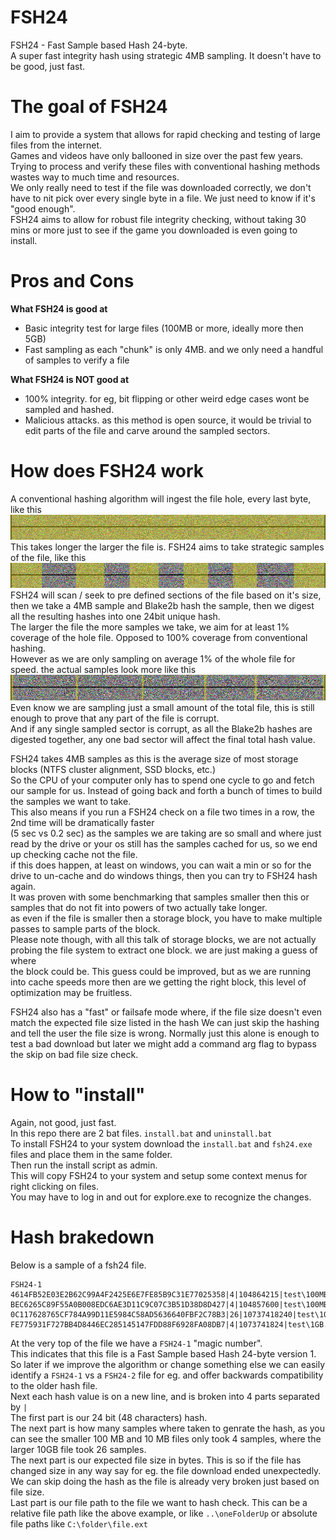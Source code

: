 # FSH24
FSH24 - Fast Sample based Hash 24-byte.<br>
A super fast integrity hash using strategic 4MB sampling.
It doesn't have to be good, just fast.

# The goal of FSH24
I aim to provide a system that allows for rapid checking and testing of large files from the internet.<br>
Games and videos have only ballooned in size over the past few years. Trying to process and verify these files with conventional hashing methods wastes way to much time and resources.<br>
We only really need to test if the file was downloaded correctly, we don't have to nit pick over every single byte in a file. We just need to know if it's "good enough".<br>
FSH24 aims to allow for robust file integrity checking, without taking 30 mins or more just to see if the game you downloaded is even going to install.

# Pros and Cons
<b>What FSH24 is good at</b>
- Basic integrity test for large files (100MB or more, ideally more then 5GB)
- Fast sampling as each "chunk" is only 4MB. and we only need a handful of samples to verify a file

<b>What FSH24 is NOT good at</b>
- 100% integrity. for eg, bit flipping or other weird edge cases wont be sampled and hashed.
- Malicious attacks. as this method is open source, it would be trivial to edit parts of the file and carve around the sampled sectors.

# How does FSH24 work
A conventional hashing algorithm will ingest the file hole, every last byte, like this<br>
<img src="img/full.png"></img>
This takes longer the larger the file is. FSH24 aims to take strategic samples of the file, like this<br>
<img src="img/bigsample.png"></img>
FSH24 will scan / seek to pre defined sections of the file based on it's size, then we take a 4MB sample and Blake2b hash the sample, 
then we digest all the resulting hashes into one 24bit unique hash.<br>
The larger the file the more samples we take, we aim for at least 1% coverage of the hole file. Opposed  to 100% coverage from conventional hashing.<br>
However as we are only sampling on average 1% of the whole file for speed. the actual samples look more like this<br>
<img src="img/smallsample.png"></img>
Even know we are sampling just a small amount of the total file, this is still enough to prove that any part of the file is corrupt.<br>
And if any single sampled sector is corrupt, as all the Blake2b hashes are digested together, any one bad sector will affect the final total hash value.<br>

FSH24 takes 4MB samples as this is the average size of most storage blocks (NTFS cluster alignment, SSD blocks, etc.)<br>
So the CPU of your computer only has to spend one cycle to go and fetch our sample for us. Instead of going back and forth a bunch of times
to build the samples we want to take.<br> This also means if you run a FSH24 check on a file two times in a row, the 2nd time will be dramatically faster<br>
(5 sec vs 0.2 sec) as the samples we are taking are so small and where just read by the drive or your os still has the samples cached for us, so we end up checking cache not the file.<br>
if this does happen, at least on windows, you can wait a min or so for the drive to un-cache and do windows things, then you can try to FSH24 hash again.<br>
It was proven with some benchmarking that samples smaller then this or samples that do not fit into powers of two actually take longer.<br>
as even if the file is smaller then a storage block, you have to make multiple passes to sample parts of the block.<br>
Please note though, with all this talk of storage blocks, we are not actually probing the file system to extract one block. we are just making a guess of where<br>
the block could be. This guess could be improved, but as we are running into cache speeds more then are we getting the right block, this level of optimization may be fruitless.<br>

FSH24 also has a "fast" or failsafe mode where, if the file size doesn't even match the expected file size listed in the hash
We can just skip the hashing and tell the user the file size is wrong. Normally just this alone is enough to test a bad download
but later we might add a command arg flag to bypass the skip on bad file size check.

# How to "install"
Again, not good, just fast.<br>
In this repo there are 2 bat files. `install.bat` and `uninstall.bat`<br>
To install FSH24 to your system download the `install.bat` and `fsh24.exe` files and place them in the same folder.<br>
Then run the install script as admin.<br>
This will copy FSH24 to your system and setup some context menus for right clicking on files.<br>
You may have to log in and out for explore.exe to recognize the changes.

# Hash brakedown
Below is a sample of a fsh24 file.
```sample.fsh24
FSH24-1
4614FB52E03E2B62C99A4F2425E6E7FE85B9C31E77025358|4|104864215|test\100MB.7z
BEC6265C89F55A0B008EDC6AE3D11C9C07C3B51D38D8D427|4|104857600|test\100MB.bin
0C117628765CF784A99D11E5984C58AD5636640FBF2C78B3|26|10737418240|test\10GB.bin
FE775931F727BB4D8446EC285145147FDD88F6928FA08DB7|4|1073741824|test\1GB.bin
```
At the very top of the file we have a `FSH24-1` "magic number".<br>
This indicates that this file is a Fast Sample based Hash 24-byte version 1.<br>
So later if we improve the algorithm or change something else we can easily identify a `FSH24-1` vs a `FSH24-2` file for eg. and offer backwards compatibility to the older hash file.<br>
Next each hash value is on a new line, and is broken into 4 parts separated by `|`<br>
The first part is our 24 bit (48 characters) hash.<br>
The next part is how many samples where taken to genrate the hash, as you can see the smaller 100 MB and 10 MB files only took 4 samples, where the larger 10GB file took 26 samples.<br>
The next part is our expected file size in bytes. This is so if the file has changed size in any way say for eg. the file download ended unexpectedly. We can skip doing the hash as the file is already very broken just based on file size.<br>
Last part is our file path to the file we want to hash check. This can be a relative file path like the above example, or like `..\oneFolderUp` or absolute file paths like `C:\folder\file.ext`<br>

